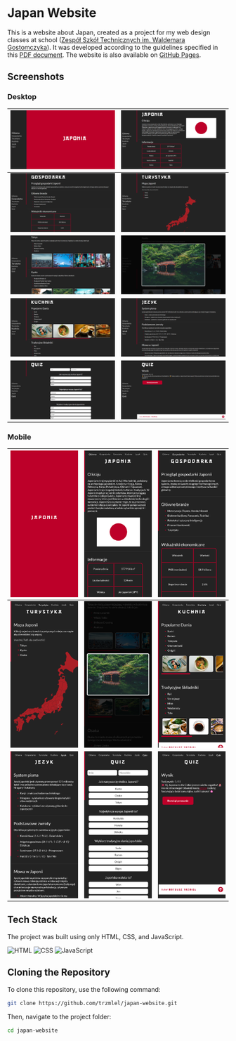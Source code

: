 # Japan Website

This is a website about Japan, created as a project for my web design classes at school ([Zespół Szkół Technicznych im. Waldemara Gostomczyka](https://bis.zst-ostrow.edu.pl/)). It was developed according to the guidelines specified in this [PDF document](./docs/Zadanie%20Projektowe%20-%20klasa%204.pdf). The website is also available on [GitHub Pages](https://trzmlel.github.io/japan-website/).

## Screenshots

### Desktop

| ![](assets/images/screenshots/desktop/loading.png) | ![](assets/images/screenshots/desktop/index.png) |
|:--------------------------------------------------:|:------------------------------------------------:|
| ![](assets/images/screenshots/desktop/economy.png) | ![](assets/images/screenshots/desktop/tourism1.png) |
| ![](assets/images/screenshots/desktop/tourism2.png) | ![](assets/images/screenshots/desktop/tourism3.png) |
| ![](assets/images/screenshots/desktop/cuisine.png) | ![](assets/images/screenshots/desktop/language.png) |
| ![](assets/images/screenshots/desktop/quiz1.png) | ![](assets/images/screenshots/desktop/quiz2.png) |


### Mobile

| ![](assets/images/screenshots/mobile/loading.png) | ![](assets/images/screenshots/mobile/index.png) | ![](assets/images/screenshots/mobile/economy.png) |
|:-------------------------------------------------:|:-----------------------------------------------:|:-------------------------------------------------:|
| ![](assets/images/screenshots/mobile/tourism1.png) | ![](assets/images/screenshots/mobile/tourism2.png) | ![](assets/images/screenshots/mobile/cuisine.png) |
| ![](assets/images/screenshots/mobile/language.png) | ![](assets/images/screenshots/mobile/quiz1.png) | ![](assets/images/screenshots/mobile/quiz2.png) |

## Tech Stack

The project was built using only HTML, CSS, and JavaScript.

<p align="left">
  <img alt="HTML" width="40px" src="https://cdn.jsdelivr.net/gh/devicons/devicon@latest/icons/html5/html5-plain.svg" />
  <img alt="CSS" width="40px" src="https://upload.wikimedia.org/wikipedia/commons/a/ab/Official_CSS_Logo.svg" />
  <img alt="JavaScript" width="40px" src="https://cdn.jsdelivr.net/gh/devicons/devicon@latest/icons/javascript/javascript-original.svg" />
</p>

## Cloning the Repository

To clone this repository, use the following command:

```bash
git clone https://github.com/trzmlel/japan-website.git
```

Then, navigate to the project folder:

```bash
cd japan-website
```